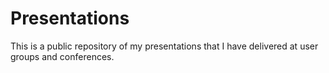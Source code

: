 # Presentations
This is a public repository of my presentations that I have delivered at user groups and conferences.
